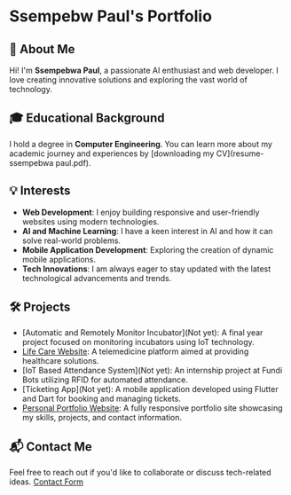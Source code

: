 # Ssempebw Paul's Portfolio

## 📝 About Me
Hi! I'm **Ssempebwa Paul**, a passionate AI enthusiast and web developer. I love creating innovative solutions and exploring the vast world of technology.

## 🎓 Educational Background
I hold a degree in **Computer Engineering**. You can learn more about my academic journey and experiences by [downloading my CV](resume-ssempebwa paul.pdf).

## 💡 Interests
- **Web Development**: I enjoy building responsive and user-friendly websites using modern technologies.
- **AI and Machine Learning**: I have a keen interest in AI and how it can solve real-world problems.
- **Mobile Application Development**: Exploring the creation of dynamic mobile applications.
- **Tech Innovations**: I am always eager to stay updated with the latest technological advancements and trends.

## 🛠️ Projects
- [Automatic and Remotely Monitor Incubator](Not yet): A final year project focused on monitoring incubators using IoT technology.
- [Life Care Website](https://sempocode.github.io/Life-Care/): A telemedicine platform aimed at providing healthcare solutions.
- [IoT Based Attendance System](Not yet): An internship project at Fundi Bots utilizing RFID for automated attendance.
- [Ticketing App](Not yet): A mobile application developed using Flutter and Dart for booking and managing tickets.
- [Personal Portfolio Website](https://sempocode.github.io/portfolio/): A fully responsive portfolio site showcasing my skills, projects, and contact information.

## 📬 Contact Me
Feel free to reach out if you'd like to collaborate or discuss tech-related ideas. [Contact Form](link-to-your-contact-form)

